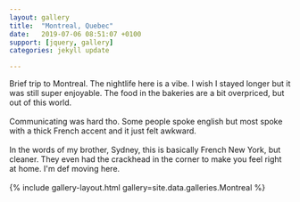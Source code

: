 ```yaml
---
layout: gallery
title:  "Montreal, Quebec"
date:   2019-07-06 08:51:07 +0100
support: [jquery, gallery]
categories: jekyll update

---
```


Brief trip to Montreal. The nightlife here is a vibe. I wish I stayed longer but it was still super enjoyable. The food in the bakeries are a bit overpriced, but out of this world.
<br />
<br />
Communicating was hard tho. Some people spoke english but most spoke with a thick French accent and it just felt awkward.
<br />
<br />
In the words of my brother, Sydney, this is basically French New York, but cleaner. They even had the crackhead in the corner to make you feel right at home. I'm def moving here.
<br />
<br />
{% include gallery-layout.html gallery=site.data.galleries.Montreal %}
